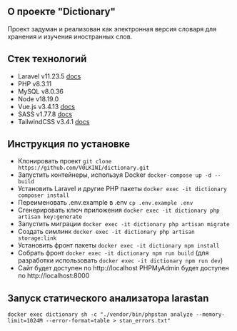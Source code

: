 ## О проекте "Dictionary"
Проект задуман и реализован как электронная версия словаря для хранения и изучения иностранных слов.

## Стек технологий
- Laravel v11.23.5 [docs](https://laravel.com/docs/11.x)
- PHP v8.3.11
- MySQL v8.0.36
- Node v18.19.0
- Vue.js v3.4.13 [docs](https://vuejs.org/guide/introduction.html)
- SASS v1.77.8 [docs](https://sass-lang.com/)
- TailwindCSS v3.4.1 [docs](https://tailwindcss.com/)

## Инструкция по установке
- Клонировать проект ```git clone https://github.com/V0LKINI/dictionary.git```
- Запустить контейнеры, используя Docker ```docker-compose up -d --build```
- Установить Laravel и другие PHP пакеты  ```docker exec -it dictionary composer install```
- Переименовать .env.example в .env ```cp .env.example .env```
- Сгенерировать ключ приложения ```docker exec -it dictionary php artisan key:generate```
- Запустить миграции ```docker exec -it dictionary php artisan migrate```
- Создать симлинк ```docker exec -it dictionary php artisan storage:link```
- Установить фронт пакеты ```docker exec -it dictionary npm install```
- Собрать фронт ```docker exec -it dictionary npm run build``` 
(для разработки использовать ```docker exec -it dictionary npm run dev```)
- Сайт будет доступен по http://localhost
PHPMyAdmin будет доступен по http://localhost:8000

## Запуск статического анализатора larastan
```
docker exec dictionary sh -c "./vendor/bin/phpstan analyze --memory-limit=1024M --error-format=table > stan_errors.txt"
```